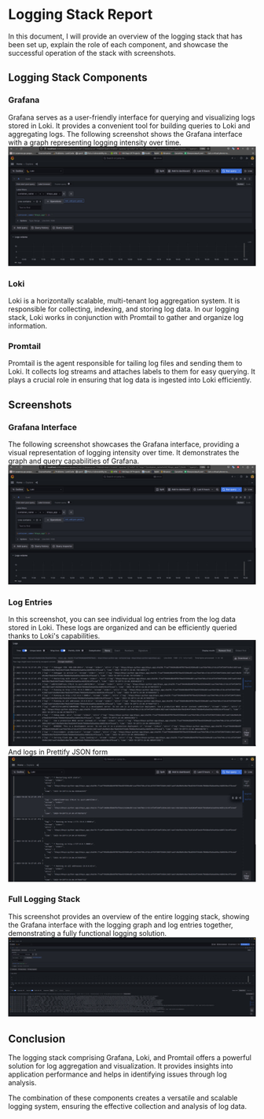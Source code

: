 # Logging Stack Report

In this document, I will provide an overview of the logging stack that has been set up, explain the role of each component, and showcase the successful operation of the stack with screenshots.

## Logging Stack Components

### Grafana

Grafana serves as a user-friendly interface for querying and visualizing logs stored in Loki. It provides a convenient tool for building queries to Loki and aggregating logs. The following screenshot shows the Grafana interface with a graph representing logging intensity over time.
![Grafana Interface](./img/interface.jpg)

### Loki

Loki is a horizontally scalable, multi-tenant log aggregation system. It is responsible for collecting, indexing, and storing log data. In our logging stack, Loki works in conjunction with Promtail to gather and organize log information.

### Promtail

Promtail is the agent responsible for tailing log files and sending them to Loki. It collects log streams and attaches labels to them for easy querying. It plays a crucial role in ensuring that log data is ingested into Loki efficiently.

## Screenshots

### Grafana Interface

The following screenshot showcases the Grafana interface, providing a visual representation of logging intensity over time. It demonstrates the graph and query capabilities of Grafana.
![Grafana Interface](./img/interface.jpg)

### Log Entries

In this screenshot, you can see individual log entries from the log data stored in Loki. These logs are organized and can be efficiently queried thanks to Loki's capabilities.
![Logs](./img/logs.jpg)
And logs in Prettify JSON form
![Prettify JSON logs](./img/logs_Prettify.jpg)

### Full Logging Stack

This screenshot provides an overview of the entire logging stack, showing the Grafana interface with the logging graph and log entries together, demonstrating a fully functional logging solution.
![Full page](./img/full.jpg)

## Conclusion

The logging stack comprising Grafana, Loki, and Promtail offers a powerful solution for log aggregation and visualization. It provides insights into application performance and helps in identifying issues through log analysis.

The combination of these components creates a versatile and scalable logging system, ensuring the effective collection and analysis of log data.

